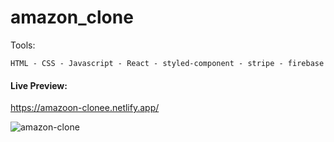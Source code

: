 # amazon_clone

Tools:
```
HTML - CSS - Javascript - React - styled-component - stripe - firebase
```

#### Live Preview:
https://amazoon-clonee.netlify.app/

<img src="https://github.com/mahmoudaboalwafa1/amazon_clone/assets/109794013/ccf99934-c36a-42bc-bed6-650d8199384c" title="amazon-clone"/>

